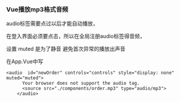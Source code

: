 ### Vue播放mp3格式音频

  audio标签需要点过以后才能自动播放，

 在登入界面必须要点击，所以在全局注册audio标签得音频，	

设置 muted 是为了静音 避免首次异常的播放出声音



在App.Vue中写

```
<audio  id="newOrder" controls="controls" style="display: none" muted="muted">
      Your browser does not support the audio tag.
      <source src="./components/order.mp3" type="audio/mp3">
    </audio>
```

